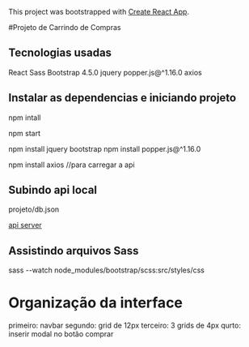 This project was bootstrapped with [Create React App](https://github.com/facebook/create-react-app).

#Projeto de Carrindo de Compras

## Tecnologias usadas

React
Sass
Bootstrap 4.5.0
jquery
popper.js@^1.16.0
axios

## Instalar as dependencias e iniciando projeto

npm intall

npm start


npm install jquery bootstrap
npm install  popper.js@^1.16.0

npm install axios    //para carregar a api

## Subindo api local 

projeto/db.json

[api server](https://github.com/typicode/json-server)

## Assistindo arquivos Sass

sass --watch node_modules/bootstrap/scss:src/styles/css


# Organização da interface

primeiro: navbar
segundo: grid de 12px
terceiro: 3 grids de 4px
qurto: inserir modal no botão comprar
